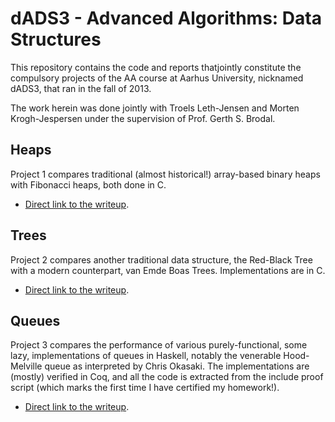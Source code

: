 dADS3 - Advanced Algorithms: Data Structures
=====

This repository contains the code and reports thatjointly constitute the compulsory projects of the AA course at Aarhus University, nicknamed dADS3, that ran in the fall of 2013.

The work herein was done jointly with Troels Leth-Jensen and Morten Krogh-Jespersen under the supervision of Prof. Gerth S. Brodal.

## Heaps

Project 1 compares traditional (almost historical!) array-based binary heaps with Fibonacci heaps, both done in C. 
* [Direct link to the writeup](https://github.com/kandersen/dADS3/raw/master/part1/report/main.pdf).

## Trees

Project 2 compares another traditional data structure, the Red-Black Tree with a modern counterpart, van Emde Boas Trees. Implementations are in C.
* [Direct link to the writeup](https://github.com/kandersen/dADS3/raw/master/part2/main.pdf).

## Queues

Project 3 compares the performance of various purely-functional, some lazy, implementations of queues in Haskell, notably the venerable Hood-Melville queue as interpreted by Chris Okasaki. The implementations are (mostly) verified in Coq, and all the code is extracted from the include proof script (which marks the first time I have certified my homework!).
* [Direct link to the writeup](https://github.com/kandersen/dADS3/raw/master/part3/main.pdf).
